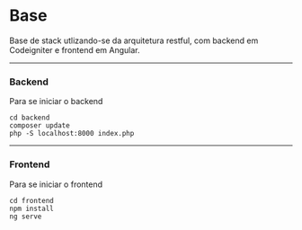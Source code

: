 # Base
Base de stack utlizando-se da arquitetura restful, com backend em Codeigniter e frontend em Angular.

---------

### Backend
Para se iniciar o backend
```
cd backend 
composer update
php -S localhost:8000 index.php
```

---------

### Frontend
Para se iniciar o frontend
```
cd frontend 
npm install
ng serve
```
